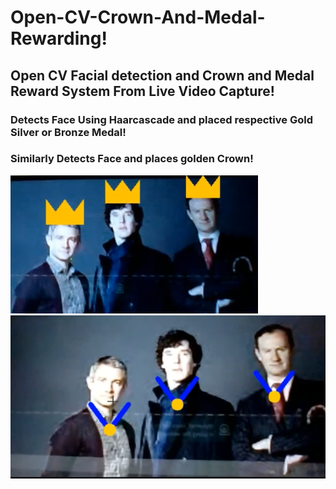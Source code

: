 # Open-CV-Crown-And-Medal-Rewarding!
## Open CV Facial detection and Crown and Medal Reward System From Live Video Capture!
### Detects Face Using Haarcascade and placed respective Gold Silver or Bronze Medal!
### Similarly Detects Face and places golden Crown!
![alt text](https://github.com/omrawal/Images/blob/master/Thumb%20Crown.png?raw=true)
![alt text](https://github.com/omrawal/Images/blob/master/Thumb%20Medal.png?raw=true)
